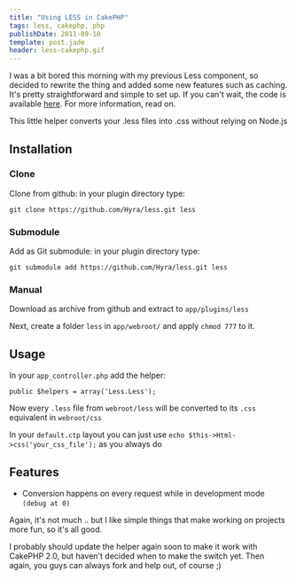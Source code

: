 ```yaml
---
title: "Using LESS in CakePHP"
tags: less, cakephp, php
publishDate: 2011-09-10
template: post.jade
header: less-cakephp.gif
---
```


I was a bit bored this morning with my previous Less component, so decided to rewrite the thing and added some new features such as caching. It's pretty straightforward and simple to set up. If you can't wait, the code is available [here][1]. For more information, read on.

This little helper converts your .less files into .css without relying on Node.js

## Installation

### Clone

Clone from github: in your plugin directory type:

	git clone https://github.com/Hyra/less.git less

### Submodule

Add as Git submodule: in your plugin directory type:

	git submodule add https://github.com/Hyra/less.git less

### Manual

Download as archive from github and extract to `app/plugins/less`

Next, create a folder `less` in `app/webroot/` and apply `chmod 777` to it.

## Usage

In your `app_controller.php` add the helper:

    public $helpers = array('Less.Less');


Now every `.less` file from `webroot/less` will be converted to its `.css` equivalent in `webroot/css`

In your `default.ctp` layout you can just use `echo $this->Html->css('your_css_file');` as you always do

## Features

*   Conversion happens on every request while in development mode `(debug at 0)`

Again, it's not much .. but I like simple things that make working on projects more fun, so it's all good.

I probably should update the helper again soon to make it work with CakePHP 2.0, but haven't decided when to make the switch yet. Then again, you guys can always fork and help out, of course ;)

 [1]: https://github.com/Hyra/less
